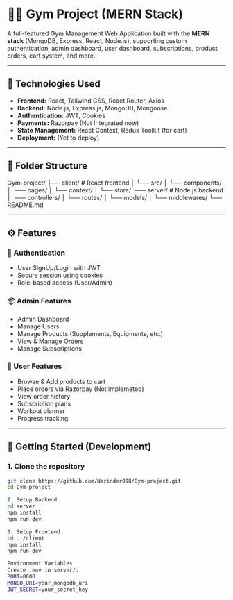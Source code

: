 # 🏋️‍♂️ Gym Project (MERN Stack)

A full-featured Gym Management Web Application built with the **MERN stack** (MongoDB, Express, React, Node.js), supporting custom authentication, admin dashboard, user dashboard, subscriptions, product orders, cart system, and more.

---

## 🔧 Technologies Used

- **Frontend:** React, Tailwind CSS, React Router, Axios
- **Backend:** Node.js, Express.js, MongoDB, Mongoose
- **Authentication:** JWT, Cookies
- **Payments:** Razorpay (Not Integrated now)
- **State Management:** React Context, Redux Toolkit (for cart)
- **Deployment:** (Yet to deploy)

---

## 📁 Folder Structure

Gym-project/
├── client/ # React frontend
│ └── src/
│ └── components/
│ └── pages/
│ └── context/
│ └── store/
├── server/ # Node.js backend
│ └── controllers/
│ └── routes/
│ └── models/
│ └── middlewares/
└── README.md

---

## ⚙️ Features

### 👥 Authentication
- User SignUp/Login with JWT
- Secure session using cookies
- Role-based access (User/Admin)

### 📦 Admin Features
- Admin Dashboard
- Manage Users
- Manage Products (Supplements, Equipments, etc.)
- View & Manage Orders
- Manage Subscriptions

### 🛒 User Features
- Browse & Add products to cart
- Place orders via Razorpay (Not implemeted)
- View order history
- Subscription plans
- Workout planner
- Progress tracking

---

## 🚀 Getting Started (Development)

### 1. Clone the repository

```bash
git clone https://github.com/Narinder098/Gym-project.git
cd Gym-project

2. Setup Backend
cd server
npm install
npm run dev

3. Setup Frontend
cd ../client
npm install
npm run dev

Environment Variables
Create .env in server/:
PORT=8000
MONGO_URI=your_mongodb_uri
JWT_SECRET=your_secret_key



